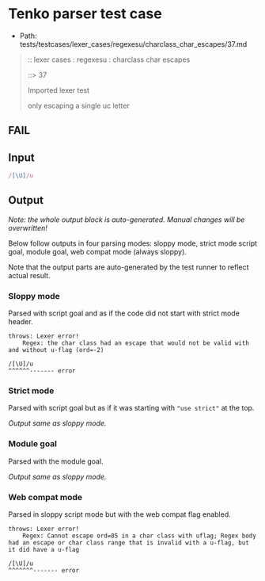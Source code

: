 # Tenko parser test case

- Path: tests/testcases/lexer_cases/regexesu/charclass_char_escapes/37.md

> :: lexer cases : regexesu : charclass char escapes
>
> ::> 37
>
> Imported lexer test
>
> only escaping a single uc letter

## FAIL

## Input

`````js
/[\U]/u
`````

## Output

_Note: the whole output block is auto-generated. Manual changes will be overwritten!_

Below follow outputs in four parsing modes: sloppy mode, strict mode script goal, module goal, web compat mode (always sloppy).

Note that the output parts are auto-generated by the test runner to reflect actual result.

### Sloppy mode

Parsed with script goal and as if the code did not start with strict mode header.

`````
throws: Lexer error!
    Regex: the char class had an escape that would not be valid with and without u-flag (ord=-2)

/[\U]/u
^^^^^^------- error
`````

### Strict mode

Parsed with script goal but as if it was starting with `"use strict"` at the top.

_Output same as sloppy mode._

### Module goal

Parsed with the module goal.

_Output same as sloppy mode._

### Web compat mode

Parsed in sloppy script mode but with the web compat flag enabled.

`````
throws: Lexer error!
    Regex: Cannot escape ord=85 in a char class with uflag; Regex body had an escape or char class range that is invalid with a u-flag, but it did have a u-flag

/[\U]/u
^^^^^^^------- error
`````

